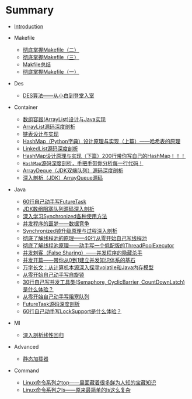 # Summary

* [Introduction](README.md)

* Makefile
	* [彻底掌握Makefile（二）]( ./tools/makefile/02.md )
	* [彻底掌握Makefile（三）]( ./tools/makefile/03.md )
	* [Makfile总结]( ./tools/makefile/04.md )
	* [彻底掌握Makefile（一）]( ./tools/makefile/01.md )
* Des
	* [DES算法——从小白到登堂入室]( ./des/des.md )
* Container
	* [数组容器(ArrayList)设计与Java实现]( ./container/03-array容器设计与实现.md )
	* [ArrayList源码深度剖析]( ./container/04-arraylist源码剖析.md )
	* [链表设计与实现]( ./container/01-链表设计与实现.md )
	* [HashMap（Python字典）设计原理与实现（上篇）——哈希表的原理]( ./container/05-hashmap设计与实现(上篇).md )
	* [LinkedList源码深度剖析]( ./container/02-linkedlist源码剖析.md )
	* [HashMap设计原理与实现（下篇）200行带你写自己的HashMap！！！]( ./container/06-hashmap设计与实现(下篇).md )
	* [`HashMap`源码深度剖析，手把手带你分析每一行代码！]( ./container/07-hashmap源码剖析.md )
	* [ArrayDeque（JDK双端队列）源码深度剖析]( ./container/08-arraydeque源码剖析.md )
	* [深入剖析（JDK）ArrayQueue源码]( ./container/09-arrayqueue源码剖析.md )
* Java
	* [60行自己动手写FutureTask]( ./concurrency/java/06futuretask.md )
	* [JDK数组阻塞队列源码深入剖析]( ./concurrency/java/12blockingqueuesrc.md )
	* [深入学习Synchronized各种使用方法]( ./concurrency/java/08synchronizedusage.md )
	* [并发程序的噩梦——数据竞争]( ./concurrency/java/02并发的噩梦.md )
	* [Synchronized锁升级原理与过程深入剖析]( ./concurrency/java/09synchronized.md )
	* [彻底了解线程池的原理——40行从零开始自己写线程池]( ./concurrency/java/14threadpool.md )
	* [彻底了解线程池原理——动手写一个低配版的ThreadPoolExecutor]( ./concurrency/java/15threadpoolv2.md )
	* [并发刺客（False Sharing）——并发程序的隐藏杀手]( ./concurrency/java/05falsesharing.md )
	* [并发开篇——带你从0到1建立并发知识体系的基石]( ./concurrency/java/01初始java并发.md )
	* [万字长文：从计算机本源深入探寻volatile和Java内存模型]( ./concurrency/java/04volatile.md )
	* [从零开始自己动手写自旋锁]( ./concurrency/java/10spinlock.md )
	* [30行自己写并发工具类(Semaphore, CyclicBarrier, CountDownLatch)是什么体验？]( ./concurrency/java/03自己动手写并发工具类.md )
	* [从零开始自己动手写阻塞队列]( ./concurrency/java/11blockingqueue.md )
	* [FutureTask源码深度剖析]( ./concurrency/java/07futuretasksrc.md )
	* [60行自己动手写LockSupport是什么体验？]( ./concurrency/java/13locksupport.md )
* Ml
	* [深入剖析线性回归]( ./ml/01线性回归.md )
* Advanced
	* [静态加载器]( ./linux/advanced/01staticloader.md )
* Command	
	* [Linux命令系列之top——里面藏着很多鲜为人知的宝藏知识]( ./linux/command/01top.md )
	* [Linux命令系列之ls——原来最简单的ls这么复杂]( ./linux/command/02ls.md )
